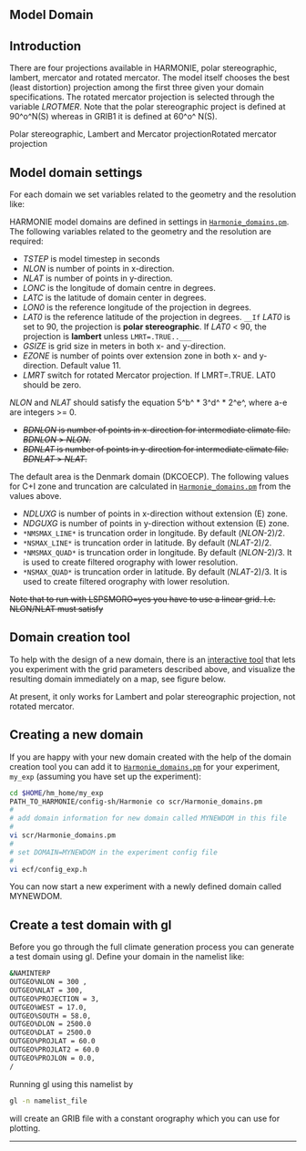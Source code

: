 

## Model Domain

## Introduction
There are four projections available in HARMONIE, polar stereographic, lambert, mercator and rotated mercator. The model itself chooses the best (least distortion) projection among the first three given your domain specifications. The rotated mercator projection is selected through the variable *LROTMER*. Note that the polar stereographic project is defined at 90^o^N(S) whereas in GRIB1 it is defined at 60^o^ N(S).

Polar stereographic, Lambert and Mercator projectionRotated mercator projection
## Model domain settings

For each domain we set variables related to the geometry and the resolution like:

HARMONIE model domains are defined in settings in [`Harmonie_domains.pm`](Harmonie/scr/Harmonie_domains.pm?rev=release-43h2.beta.3). The following variables related to the geometry and the resolution are required:

 * *TSTEP* is model timestep in seconds
 * *NLON* is number of points in x-direction.
 * *NLAT* is number of points in y-direction.
 * *LONC* is the longitude of domain centre in degrees.
 * *LATC* is the latitude of domain center in degrees.
 * *LON0* is the reference longitude of the projection in degrees.
 * *LAT0* is the reference latitude of the projection in degrees. `__If` *LAT0* is set to 90, the projection is **polar stereographic**. If *LAT0* < 90, the projection is **lambert** unless `LMRT=.TRUE..___`  
 * *GSIZE* is grid size in meters in both x- and y-direction.
 * *EZONE* is number of points over extension zone in both x- and y-direction. Default value 11. 
 * *LMRT* switch for rotated Mercator projection. If LMRT=.TRUE. LAT0 should be zero.

*NLON* and *NLAT* should satisfy the equation 5^b^ * 3^d^ * 2^e^, where a-e are integers >= 0.

 * ~~*BDNLON* is number of points in x-direction for intermediate climate file. *BDNLON* > *NLON*.~~
 * ~~*BDNLAT* is number of points in y-direction for intermediate climate file. *BDNLAT* > *NLAT*.~~

The default area is the Denmark domain (DKCOECP). The following values for C+I zone and truncation are calculated in [`Harmonie_domains.pm`](Harmonie/scr/Harmonie_domains.pm?rev=release-43h2.beta.3) from the values above. 

 * *NDLUXG* is number of points in x-direction without extension (E) zone.
 * *NDGUXG* is number of points in y-direction without extension (E) zone.
 * `*NMSMAX_LINE*` is truncation order in longitude. By default (*NLON*-2)/2. 
 * `*NSMAX_LINE*` is truncation order in latitude. By default (*NLAT*-2)/2. 
 * `*NMSMAX_QUAD*` is truncation order in longitude. By default (*NLON*-2)/3. It is used to create filtered orography with lower resolution.
 * `*NSMAX_QUAD*` is truncation order in latitude. By default (*NLAT*-2)/3. It is used to create filtered orography with lower resolution.

~~Note that to run with LSPSMORO=yes you have to use a linear grid. I.e. NLON/NLAT must satisfy~~

## Domain creation tool

To help with the design of a new domain, there is an [interactive tool](https://www.hirlam.org/nwptools/domain.html)
that lets you experiment with the grid parameters described above, and visualize the resulting domain immediately
on a map, see figure below.


At present, it only works for Lambert and polar stereographic projection, not rotated mercator.

## Creating a new domain
If you are happy with your new domain created with the help of the domain creation tool you can add it to [`Harmonie_domains.pm`](Harmonie/scr/Harmonie_domains.pm?rev=release-43h2.beta.3) for your experiment, `my_exp` (assuming you have set up the experiment):
```bash
cd $HOME/hm_home/my_exp
PATH_TO_HARMONIE/config-sh/Harmonie co scr/Harmonie_domains.pm
#
# add domain information for new domain called MYNEWDOM in this file
#
vi scr/Harmonie_domains.pm
#
# set DOMAIN=MYNEWDOM in the experiment config file
#
vi ecf/config_exp.h 
```
You can now start a new experiment with a newly defined domain called MYNEWDOM.

## Create a test domain with gl
Before you go through the full climate generation process you can generate a test domain using gl. Define your domain in the namelist like:
```bash
&NAMINTERP
OUTGEO%NLON = 300 ,
OUTGEO%NLAT = 300,
OUTGEO%PROJECTION = 3,
OUTGEO%WEST = 17.0,
OUTGEO%SOUTH = 58.0,
OUTGEO%DLON = 2500.0
OUTGEO%DLAT = 2500.0
OUTGEO%PROJLAT = 60.0
OUTGEO%PROJLAT2 = 60.0
OUTGEO%PROJLON = 0.0,
/
```
Running gl using this namelist by
```bash
gl -n namelist_file
```
will create an GRIB file with a constant orography which you can use for plotting. 

----



